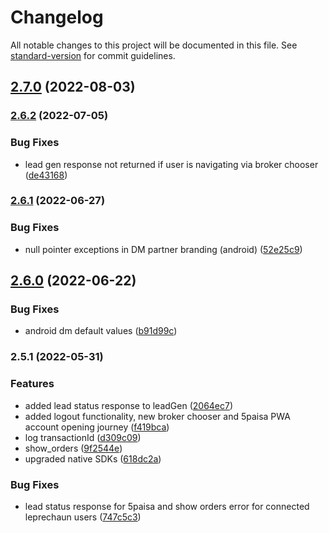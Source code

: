 # Changelog

All notable changes to this project will be documented in this file. See [standard-version](https://github.com/conventional-changelog/standard-version) for commit guidelines.

## [2.7.0](https://github.com/smallcase/gw-mob-sdk-cordova/compare/v2.8.0...v2.7.0) (2022-08-03)

### [2.6.2](https://github.com/smallcase/gw-mob-sdk-cordova/compare/v2.6.1...v2.6.2) (2022-07-05)


### Bug Fixes

* lead gen response not returned if user is navigating via broker chooser ([de43168](https://github.com/smallcase/gw-mob-sdk-cordova/commit/de43168d79ef0eeb3d44fc1bc27c4856131024ea))

### [2.6.1](https://github.com/smallcase/gw-mob-sdk-cordova/compare/v2.6.0...v2.6.1) (2022-06-27)


### Bug Fixes

* null pointer exceptions in DM partner branding (android) ([52e25c9](https://github.com/smallcase/gw-mob-sdk-cordova/commit/52e25c9b7486aafb518da9e5741d68dc8f9e1396))

## [2.6.0](https://github.com/smallcase/gw-mob-sdk-cordova/compare/v2.5.1...v2.6.0) (2022-06-22)


### Bug Fixes

* android dm default values ([b91d99c](https://github.com/smallcase/gw-mob-sdk-cordova/commit/b91d99cdcf94577f823c9af73ada6384df5730cd))

### 2.5.1 (2022-05-31)


### Features

* added lead status response to leadGen ([2064ec7](https://github.com/smallcase/gw-mob-sdk-cordova/commit/2064ec78d5eb516c1a3ad2dcaa58320abca2c2ce))
* added logout functionality, new broker chooser and 5paisa PWA account opening journey ([f419bca](https://github.com/smallcase/gw-mob-sdk-cordova/commit/f419bcaee1b322f8a19dab2d423e0c764c6f4ebe))
* log transactionId ([d309c09](https://github.com/smallcase/gw-mob-sdk-cordova/commit/d309c09a000defb04d2a924f7668cd3c4a305d4a))
* show_orders ([9f2544e](https://github.com/smallcase/gw-mob-sdk-cordova/commit/9f2544e59d345c25bf4f1561048dee71abe21624))
* upgraded native SDKs ([618dc2a](https://github.com/smallcase/gw-mob-sdk-cordova/commit/618dc2a36cfc847f61ed1fe144d66f2be8021aea))


### Bug Fixes

* lead status response for 5paisa and show orders error for connected leprechaun users ([747c5c3](https://github.com/smallcase/gw-mob-sdk-cordova/commit/747c5c30192bb3b78d444360e1342e93567e06ea))
